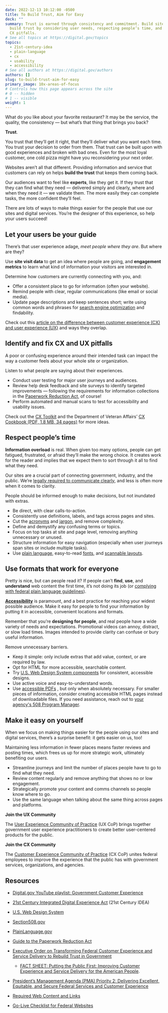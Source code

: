 ```yaml
---
date: 2022-12-13 10:12:00 -0500
title: To Build Trust, Aim for Easy
deck: ""
summary: Trust is earned through consistency and commitment. Build sites that
  build trust by considering user needs, respecting people’s time, and avoiding
  CX pitfalls.
# See all topics at https://digital.gov/topics
topics:
  - 21st-century-idea
  - plain-language
  - cx
  - usability
  - accessibility
# See all authors at https://digital.gov/authors
authors: []
slug: to-build-trust-aim-for-easy
primary_image: 10x-areas-of-focus
# Controls how this page appears across the site
# 0 -- hidden
# 1 -- visible
weight: 1
---
```

What do you like about your favorite restaurant? It may be the service, the quality, the consistency — but what’s that thing that brings you back?

**Trust**.

You trust that they’ll get it right, that they’ll deliver what you want each time. You trust your decision to order from them. That trust can be built upon with good experiences and broken with bad ones. Even for the most loyal customer, one cold pizza might have you reconsidering your next order.

Websites aren’t all that different. Providing information and service that customers can rely on helps **build the trust** that keeps them coming back.

Our audiences want to feel like **experts**, like they get it. If they trust that they can find what they need — delivered simply and clearly, where and when they need it — we validate them. The more easily they can complete tasks, the more confident they’ll feel.

There are lots of ways to make things easier for the people that use our sites and digital services. You’re the designer of this experience, so help your users succeed!

## Let your users be your guide

There’s that user experience adage, *meet people where they are*. But where are they?

Use **site visit data** to get an idea where people are going, and **engagement metrics** to learn what kind of information your visitors are interested in.

Determine how customers are currently connecting with you, and:

* Offer a consistent place to go for information (often your website).
* Remind people with clear, regular communications (like email or social media).
* Update page descriptions and keep sentences short; write using common words and phrases for [search engine optimization](https://search.gov/indexing/how-search-engines-index-content-better-discoverability.html) and findability.

Check out this [article on the difference between customer experience (CX) and user experience (UX)](https://digital.gov/2014/07/07/user-experience-ux-vs-customer-experience-cx-whats-the-dif/) and ways they overlap.

## Identify and fix CX and UX pitfalls

A poor or confusing experience around their intended task can impact the way a customer feels about your whole site or organization.

Listen to what people are saying about their experiences.

* Conduct user testing for major user journeys and audiences.
* Review help desk feedback and site surveys to identify targeted improvements — following the requirements for information collections in the [Paperwork Reduction Act](https://pra.digital.gov/about/), of course!
* Perform automated and manual scans to test for accessibility and usability issues.

Check out the [CX Toolkit](https://digital.gov/resources/customer-experience-toolkit/?dg) and the Department of Veteran Affairs’ [CX Cookbook (PDF, 1.8 MB, 34 pages)](https://www.va.gov/ve/docs/cx/customer-experience-cookbook.pdf) for more ideas.

## Respect people’s time

**Information overload** is real. When given too many options, people can get fatigued, frustrated, or afraid they’ll make the wrong choice. It creates work for the reader and implies that we expect them to sort through it all to find what they need.

Our sites are a crucial part of connecting government, industry, and the public. We’re [legally required to communicate clearly](https://www.plainlanguage.gov/law/), and less is often more when it comes to clarity.

People should be informed enough to make decisions, but not inundated with extras.

* Be direct, with clear calls-to-action.
* Consistently use definitions, labels, and tags across pages and sites.
* Cut the [acronyms](https://www.plainlanguage.gov/resources/articles/keep-it-jargon-free/) and [jargon](https://www.plainlanguage.gov/search/?q=jargon), and remove complexity.
* Define and demystify any confusing terms or topics.
* Focus on top tasks at site and page level, removing anything unnecessary or unused.
* Structure information for easy navigation (especially when user journeys span sites or include multiple tasks).
* Use [plain language](https://www.plainlanguage.gov/guidelines/), easy-to-read [fonts](https://designsystem.digital.gov/components/typography/), and [scannable layouts](https://www.plainlanguage.gov/guidelines/design/).

## Use formats that work for everyone

Pretty is nice, but can people read it? If people can’t **find**, **use**, and **understand** web content the first time, it’s not doing its job (or [complying with federal plain language guidelines](https://www.plainlanguage.gov/guidelines/)).

**[Accessibility](https://digital.gov/resources/introduction-accessibility/)** is paramount, and a best practice for reaching your widest possible audience. Make it easy for people to find your information by putting it in accessible, convenient locations and formats.

Remember that you’re **designing for people**, and real people have a wide variety of needs and expectations. Promotional videos can annoy, distract, or slow load times. Images intended to provide clarity can confuse or bury useful information.

Remove unnecessary barriers.

* Keep it simple: only include extras that add value, context, or are required by law.
* Opt for HTML for more accessible, searchable content.
* Try [U.S. Web Design System components](https://designsystem.digital.gov/components/overview/) for consistent, accessible designs.
* Use active voice and easy-to-understand words.
* Use [accessible PDFs](https://www.section508.gov/create/pdfs/authoring-guides/) , but only when absolutely necessary. For smaller pieces of information, consider creating accessible HTML pages instead of downloadable files. If you need assistance, reach out to [your agency's 508 Program Manager](https://www.section508.gov/tools/coordinator-listing/).

## Make it easy on yourself

When we focus on making things easier for the people using our sites and digital services, there’s a surprise benefit: it gets easier on us, too!

Maintaining less information in fewer places means faster reviews and posting times, which frees us up for more strategic work, ultimately benefiting our users.

* Streamline journeys and limit the number of places people have to go to find what they need.
* Review content regularly and remove anything that shows no or low engagement.
* Strategically promote your content and comms channels so people know where to go.
* Use the same language when talking about the same thing across pages and platforms.

**Join the UX Community**

The [User Experience Community of Practice](https://digital.gov/communities/user-experience/) (UX CoP) brings together government user experience practitioners to create better user-centered products for the public.

**Join the CX Community**

The [Customer Experience Community of Practice](https://coe.gsa.gov/communities/cx.html) (CX CoP) unites federal employees to improve the experience that the public has with government services, organizations, and agencies.

## Resources

* [Digital.gov YouTube playlist: Government Customer Experience](https://www.youtube.com/watch?v=U0Rk0euqKWw&list=PLd9b-GuOJ3nH7xSSjL1XBXPfVqw68BNbW)
* [21st Century Integrated Digital Experience Act](https://digital.gov/resources/21st-century-integrated-digital-experience-act/) (21st Century IDEA)
* [U.S. Web Design System](https://designsystem.digital.gov/)
* [Section508.gov](https://www.section508.gov)
* [PlainLanguage.gov](https://www.plainlanguage.gov)
* [Guide to the Paperwork Reduction Act](https://pra.digital.gov)
* [Executive Order on Transforming Federal Customer Experience and Service Delivery to Rebuild Trust in Government](https://www.whitehouse.gov/briefing-room/presidential-actions/2021/12/13/executive-order-on-transforming-federal-customer-experience-and-service-delivery-to-rebuild-trust-in-government/)

  * [FACT SHEET: Putting the Public First: Improving Customer Experience and Service Delivery for the American People](https://www.whitehouse.gov/briefing-room/statements-releases/2021/12/13/fact-sheet-putting-the-public-first-improving-customer-experience-and-service-delivery-for-the-american-people/).
* [President’s Management Agenda (PMA) Priority 2: Delivering Excellent, Equitable, and Secure Federal Services and Customer Experience](https://www.performance.gov/pma/cx/)
* [Required Web Content and Links](https://digital.gov/resources/required-web-content-and-links/)
* [Go-Live Checklist for Federal Websites](https://digital.gov/2022/01/13/go-live-checklist-for-federal-websites/)